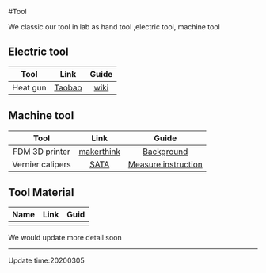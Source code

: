 



#Tool

We classic our tool in lab as hand tool ,electric tool, machine tool




## Electric tool



|  Tool   | Link  |Guide|
|  :----:  | :----:  | :----:  |
| Heat gun |  [Taobao](https://item.taobao.com/item.htm?spm=a1z0d.7625083.1998302264.5.5c5f4e69Uf72hQ&id=592495847946)  |[wiki](https://en.wikipedia.org/wiki/Heat_gun)  |


## Machine tool

|  Tool   | Link  |Guide|
|  :----:  | :----:  |:----:  |
| FDM 3D printer |  [makerthink](www.makerthink.com) | [Background](https://www.nexmaker.com/doc/3_3dprinter/1.3Dprintingbackground.html) |
|   Vernier calipers | [SATA](https://detail.tmall.com/item.htm?spm=a230r.1.14.30.2946591674NsAU&id=38645021794&ns=1&abbucket=4)|[Measure instruction](https://www.britannica.com/technology/vernier-caliper)  |


## Tool Material 

|  Name   | Link  |Guid|
|  :----:  | :----:  |:----:  |
| |   | |




We would update more detail soon

*****

Update time:20200305
